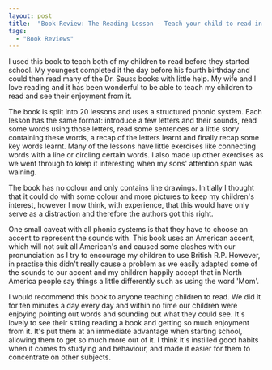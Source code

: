 ```yaml
---
layout: post
title:  "Book Review: The Reading Lesson - Teach your child to read in 20 easy lessons by Michael Levin and Charan Langton"
tags:
  - "Book Reviews"
---
```


I used this book to teach both of my children to read before they started school.  My youngest completed it the day before his fourth birthday and could then read many of the Dr. Seuss books with little help.  My wife and I love reading and it has been wonderful to be able to teach my children to read and see their enjoyment from it.

The book is split into 20 lessons and uses a structured phonic system.  Each lesson has the same format: introduce a few letters and their sounds, read some words using those letters, read some sentences or a little story containing these words, a recap of the letters learnt and finally recap some key words learnt.  Many of the lessons have little exercises like connecting words with a line or circling certain words.  I also made up other exercises as we went through to keep it interesting when my sons' attention span was waining.

The book has no colour and only contains line drawings.  Initially I thought that it could do with some colour and more pictures to keep my children's interest, however I now think, with experience, that this would have only serve as a distraction and therefore the authors got this right.

One small caveat with all phonic systems is that they have to choose an accent to represent the sounds with.  This book uses an American accent, which will not suit all American's and caused some clashes with our pronunciation as I try to encourage my children to use British R.P.  However, in practise this didn't really cause a problem as we easily adapted some of the sounds to our accent and my children happily accept that in North America people say things a little differently such as using the word 'Mom'.

I would recommend this book to anyone teaching children to read.  We did it for ten minutes a day every day and within no time our children were enjoying pointing out words and sounding out what they could see.  It's lovely to see their sitting reading a book and getting so much enjoyment from it.  It's put them at an immediate advantage when starting school, allowing them to get so much more out of it.  I think it's instilled good habits when it comes to studying and behaviour, and made it easier for them to concentrate on other subjects.
